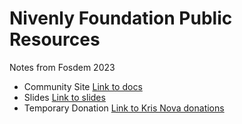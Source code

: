 # Nivenly Foundation Public Resources

Notes from Fosdem 2023

 - Community Site [Link to docs](https://community.hachyderm.io/)
 - Slides [Link to slides](https://docs.google.com/presentation/d/13joTGB_E-F3ngNnCZEpH5ckjWHvhqNPCHBJiV9RzqK8/edit#slide=id.g2057762f865_0_111)
 - Temporary Donation [Link to Kris Nova donations](https://ko-fi.com/krisnovalive)
